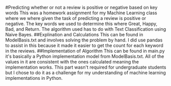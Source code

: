 #Predicting whether or not a review is positive or negative based on key words
This was a homework assignment for my Machine Learning class where we where given the task of predicting a review is positive or negative. The key words we used to determine this where Great, Happy, Bad, and Return. The algorithm used has to do with Text Classification using Naive Bayes.
##Explination and Calculations
This can be found in ModelBasis.txt and involves solving the problem by hand. I did use pandas to assist in this because it made it easier to get the count for each keyword in the reviews.
##Implementation of Algorithm
This can be found in main.py it's basically a Python implementation model from ModelBasis.txt. All of the values in it are consistent with the ones calculated meaning the implementation works. This part wasn't required for undergraduate students but I chose to do it as a challenge for my understanding of machine learning implementations in Python.